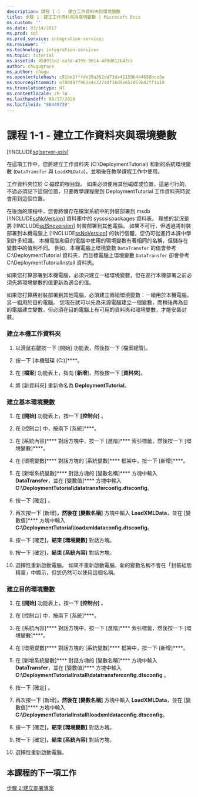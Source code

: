 ```yaml
---
description: 課程 1-1 - 建立工作資料夾與環境變數
title: 步驟 1：建立工作資料夾與環境變數 | Microsoft Docs
ms.custom: ''
ms.date: 03/14/2017
ms.prod: sql
ms.prod_service: integration-services
ms.reviewer: ''
ms.technology: integration-services
ms.topic: tutorial
ms.assetid: 45091ba2-ea3d-4399-9814-489d812b42cc
author: chugugrace
ms.author: chugu
ms.openlocfilehash: c91be2fffde29a362dd73da41159b4a4658bce3e
ms.sourcegitcommit: e700497f962e4c2274df16d9e651059b42ff1a10
ms.translationtype: HT
ms.contentlocale: zh-TW
ms.lasthandoff: 08/17/2020
ms.locfileid: "88449738"
---
```

# <a name="lesson-1-1---creating-working-folders-and-environment-variables"></a>課程 1-1 - 建立工作資料夾與環境變數

[!INCLUDE[sqlserver-ssis](../includes/applies-to-version/sqlserver-ssis.md)]


在這項工作中，您將建立工作資料夾 (C:\DeploymentTutorial) 和新的系統環境變數 (`DataTransfer` 與 `LoadXMLData`)，並稍後在教學課程工作中使用。  
  
工作資料夾位於 C 磁碟的根目錄。 如果必須使用其他磁碟或位置，這是可行的。 不過必須記下這個位置，只要教學課程提到 DeploymentTutorial 工作資料夾時就會用到這個位置。  
  
在後面的課程中，您會將儲存在檔案系統中的封裝部署到 msdb [!INCLUDE[ssNoVersion](../includes/ssnoversion-md.md)] 資料庫中的 sysssispackages 資料表。 理想的狀況是將 [!INCLUDE[ssISnoversion](../includes/ssisnoversion-md.md)] 封裝部署到其他電腦。 如果不可行，但透過將封裝部署到本機電腦上 [!INCLUDE[ssNoVersion](../includes/ssnoversion-md.md)] 的執行個體，您仍可從進行本課中學到許多知識。 本機電腦和目的電腦中使用的環境變數有著相同的名稱，但儲存在變數中的值則不同。 例如，本機電腦上環境變數 `DataTransfer` 的值會參考 C:\DeploymentTutorial 資料夾，而目標電腦上環境變數 `DataTransfer` 卻會參考 C:\DeploymentTutorialInstall 資料夾。  
  
如果您打算部署到本機電腦，必須只建立一組環境變數，但在進行本機部署之前必須先將環境變數的值更新為適合的值。  
  
如果您打算將封裝部署到其他電腦，必須建立兩組環境變數：一組用於本機電腦，另一組用於目的電腦。 您現在就可以先為來源電腦建立一個變數，而稍後再為目的電腦建立變數，但必須在目的電腦上有可用的資料夾和環境變數，才能安裝封裝。  
  
### <a name="to-create-the-local-working-folder"></a>建立本機工作資料夾  
  
1.  以滑鼠右鍵按一下 [開始] 功能表，然後按一下 [檔案總管]。  
  
2.  按一下 [本機磁碟 (C:)]****。  
  
3.  在 [**檔案**] 功能表上，指向 [**新增**]，然後按一下 [**資料夾**]。  
  
4.  將 [新資料夾] 重新命名為 **DeploymentTutorial**。  
  
### <a name="to-create-local-environment-variables"></a>建立基本環境變數  
  
1.  在 **[開始]** 功能表上，按一下 **[控制台]** 。  
  
2.  在 [控制台] 中，按兩下 [系統]****。  
  
3.  在 [系統內容]**** 對話方塊中，按一下 [進階]**** 索引標籤，然後按一下 [環境變數]****。  
  
4.  在 [環境變數]**** 對話方塊的 [系統變數]**** 框架中，按一下 [新增]****。  
  
5.  在 [新增系統變數]**** 對話方塊的 [變數名稱]**** 方塊中輸入 **DataTransfer**，並在 [變數值]**** 方塊中輸入 **C:\DeploymentTutorial\datatransferconfig.dtsconfig**。  
  
6.  按一下 [確定]  。  
  
7.  再次按一下 [新增]****，然後在 [變數名稱]**** 方塊中輸入 **LoadXMLData**，並在 [變數值]**** 方塊中輸入 **C:\DeploymentTutorial\loadxmldataconfig.dtsconfig**。  
  
8.  按一下 [確定]****，結束 [環境變數]**** 對話方塊。  
  
9. 按一下 [確定]****，結束 [系統內容]**** 對話方塊。  
  
10. 選擇性重新啟動電腦。 如果不重新啟動電腦，新的變數名稱不會在「封裝組態精靈」中顯示，但您仍然可以使用這個名稱。  
  
### <a name="to-create-destination-environment-variables"></a>建立目的環境變數  
  
1.  在 **[開始]** 功能表上，按一下 **[控制台]** 。  
  
2.  在 [控制台] 中，按兩下 [系統]****。  
  
3.  在 [系統內容]**** 對話方塊中，按一下 [進階]**** 索引標籤，然後按一下 [環境變數]****。  
  
4.  在 [環境變數]**** 對話方塊的 [系統變數]**** 框架中，按一下 [新增]****。  
  
5.  在 [新增系統變數]**** 對話方塊的 [變數名稱]**** 方塊中輸入 **DataTransfer**，並在 [變數值]**** 方塊中輸入 **C:\DeploymentTutorialInstall\datatransferconfig.dtsconfig** 。  
  
6.  按一下 [確定]  。  
  
7.  再次按一下 [新增]****，然後在 [變數名稱]**** 方塊中輸入 **LoadXMLData**，並在 [變數值]**** 方塊中輸入 **C:\DeploymentTutorialInstall\loadxmldataconfig.dtsconfig**。  
  
8.  按一下 [確定]****，結束 [環境變數]**** 對話方塊。  
  
9. 按一下 [確定]****，結束 [系統內容]**** 對話方塊。  
  
10. 選擇性重新啟動電腦。  
  
## <a name="next-task-in-lesson"></a>本課程的下一項工作  
[步驟 2:建立部署專案](../integration-services/lesson-1-2-creating-the-deployment-project.md)  
  
  
  
